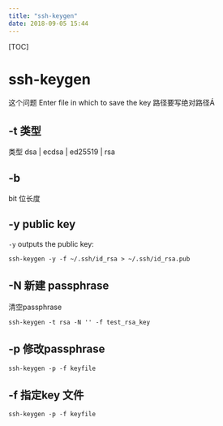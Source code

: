 ```yaml
---
title: "ssh-keygen"
date: 2018-09-05 15:44
---
```


[TOC]

# ssh-keygen

这个问题 Enter file in which to save the key 路径要写绝对路径Á



## -t 类型

类型 dsa | ecdsa | ed25519 | rsa



## -b

bit 位长度



## -y public key 

`-y` outputs the public key:

```
ssh-keygen -y -f ~/.ssh/id_rsa > ~/.ssh/id_rsa.pub
```



## -N 新建 passphrase

清空passphrase

```
ssh-keygen -t rsa -N '' -f test_rsa_key
```



## -p 修改passphrase

```
ssh-keygen -p -f keyfile
```





## -f 指定key 文件

```
ssh-keygen -p -f keyfile
```

